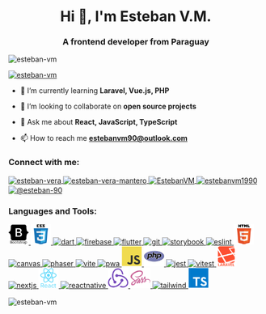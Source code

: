 <h1 align="center">Hi 👋, I'm Esteban V.M.</h1>

<h3 align="center">A frontend developer from Paraguay</h3>

<p align="left"> <img src="https://komarev.com/ghpvc/?username=esteban-vm&label=Profile%20views&color=0e75b6&style=flat" alt="esteban-vm" /> </p>

<p align="left"> <a href="https://github.com/ryo-ma/github-profile-trophy"><img src="https://github-profile-trophy.vercel.app/?username=esteban-vm" alt="esteban-vm" /></a> </p>

- 🌱 I’m currently learning **Laravel, Vue.js, PHP**

- 👯 I’m looking to collaborate on **open source projects**

- 💬 Ask me about **React, JavaScript, TypeScript**

- 📫 How to reach me **estebanvm90@outlook.com**

<h3 align="left">Connect with me:</h3>

<p align="left">

<a href="https://codepen.io/esteban-vera" target="_blank" title="codepen" >
  <img align="center" src="https://raw.githubusercontent.com/rahuldkjain/github-profile-readme-generator/master/src/images/icons/Social/codepen.svg" alt="esteban-vera" height="30" width="40" />
</a>

<a href="https://linkedin.com/in/esteban-vera-mantero" target="_blank" title="linkedin">
  <img align="center" src="https://upload.wikimedia.org/wikipedia/commons/thumb/c/ca/LinkedIn_logo_initials.png/240px-LinkedIn_logo_initials.png" alt="esteban-vera-mantero" height="30" width="40" />
</a>

<a href="https://www.freecodecamp.org/EstebanVM" target="_blank" title="freecodecamp">
  <img align="center" src="https://design-style-guide.freecodecamp.org/downloads/fcc_primary_small.svg" alt="EstebanVM" height="30" width="40" />
</a>

<a href="https://codesandbox.com/estebanvm1990" target="_blank" title="codesandbox">
  <img align="center" src="https://raw.githubusercontent.com/rahuldkjain/github-profile-readme-generator/master/src/images/icons/Social/codesandbox.svg" alt="estebanvm1990" height="30" width="40" />
</a>

<a href="https://replit.com/@esteban-90" target="_blank" title="replit">
  <img align="center" src="https://upload.wikimedia.org/wikipedia/commons/7/78/New_Replit_Logo.svg" alt="@esteban-90" height="30" width="40" />
</a>

</p>

<h3 align="left">Languages and Tools:</h3>
    <p align="left">
      <a href="https://getbootstrap.com" target="_blank" rel="noreferrer" title="bootstrap">
        <img
          src="https://raw.githubusercontent.com/devicons/devicon/master/icons/bootstrap/bootstrap-plain-wordmark.svg"
          alt="bootstrap"
          width="40"
          height="40"
        />
      </a>
      <a href="https://www.w3schools.com/css/" target="_blank" rel="noreferrer" title="css3">
        <img
          src="https://raw.githubusercontent.com/devicons/devicon/master/icons/css3/css3-original-wordmark.svg"
          alt="css3"
          width="40"
          height="40"
        />
      </a>
      <a href="https://dart.dev" target="_blank" rel="noreferrer" title="dart">
        <img src="https://www.vectorlogo.zone/logos/dartlang/dartlang-icon.svg" alt="dart" width="40" height="40" />
      </a>
      <a href="https://firebase.google.com/" target="_blank" rel="noreferrer" title="firebase">
        <img src="https://www.vectorlogo.zone/logos/firebase/firebase-icon.svg" alt="firebase" width="40" height="40" />
      </a>
      <a href="https://flutter.dev" target="_blank" rel="noreferrer" title="flutter">
        <img
          src="https://www.vectorlogo.zone/logos/flutterio/flutterio-icon.svg"
          alt="flutter"
          width="40"
          height="40"
        />
      </a>
      <a href="https://git-scm.com/" target="_blank" rel="noreferrer" title="git">
        <img src="https://www.vectorlogo.zone/logos/git-scm/git-scm-icon.svg" alt="git" width="40" height="40" />
      </a>
      <a href="https://storybook.js.org/" target="_blank" rel="noreferrer" title="storybook">
        <img src="https://raw.githubusercontent.com/storybookjs/brand/37c5e9bde5c56b69a8c4312de7d60fb3a9d7de9d/icon/icon-storybook-default.svg" alt="storybook" width="40" height="40" />
      </a>
       <a href="https://eslint.org/" target="_blank" rel="noreferrer" title="eslint">
        <img src="https://upload.wikimedia.org/wikipedia/commons/thumb/e/e3/ESLint_logo.svg/324px-ESLint_logo.svg.png" alt="eslint" width="40" height="40" />
      </a>
      <a href="https://www.w3.org/html/" target="_blank" rel="noreferrer" title="html5">
        <img
          src="https://raw.githubusercontent.com/devicons/devicon/master/icons/html5/html5-original-wordmark.svg"
          alt="html5"
          width="40"
          height="40"
        />
      </a>
      <a href="https://www.w3schools.com/html/html5_canvas.asp" target="_blank" rel="noreferrer" title="canvas" >
        <img
          src="https://interview.skyrites.com/wp-content/uploads/2020/03/HTML5-Canvas-620x310.jpg"
          alt="canvas"
          width="40"
          height="40"
        />
      </a>
      <a href="https://phaser.io/" target="_blank" rel="noreferrer" title="phaser">
        <img src="https://phaser.io/images/img.png" alt="phaser" width="40" height="40" />
      </a>
      <a href="https://v2.vitejs.dev/" target="_blank" rel="noreferrer" title="vite">
        <img src="https://v2.vitejs.dev/logo.svg" alt="vite" width="40" height="40" />
      </a>
      <a href="https://developer.mozilla.org/en-US/docs/Web/Progressive_web_apps" target="_blank" rel="noreferrer" title="pwa">
        <img src="https://desarrolloweb.com/storage/tag_images/actual/VkZe5Z1PKYJNbH4fz5IsXSJPDrmFC5fXEaxfaxSF.png" alt="pwa" width="40" height="40" />
      </a>
      <a href="https://developer.mozilla.org/en-US/docs/Web/JavaScript" target="_blank" rel="noreferrer" title="javascript">
        <img
          src="https://raw.githubusercontent.com/devicons/devicon/master/icons/javascript/javascript-original.svg"
          alt="javascript"
          width="40"
          height="40"
        />
      </a>
      <a href="https://www.php.net" target="_blank" rel="noreferrer">
        <img src="https://raw.githubusercontent.com/devicons/devicon/master/icons/php/php-original.svg" alt="php" width="40" height="40"/>
      </a>
      <a href="https://jestjs.io" target="_blank" rel="noreferrer" title="jest">
        <img src="https://www.vectorlogo.zone/logos/jestjsio/jestjsio-icon.svg" alt="jest" width="40" height="40" />
      </a>
      <a href="https://vitest.dev/" target="_blank" rel="noreferrer" title="vitest">
        <img src="https://vitest.dev/logo-shadow.svg" alt="vitest" width="40" height="40" />
      </a>
      <a href="https://laravel.com/" target="_blank" rel="noreferrer" title="laravel">
        <img
          src="https://raw.githubusercontent.com/devicons/devicon/master/icons/laravel/laravel-plain-wordmark.svg"
          alt="laravel"
          width="40"
          height="40"
        />
      </a>
      <a href="https://nextjs.org/" target="_blank" rel="noreferrer" title="nextjs">
        <img src="https://cdn.worldvectorlogo.com/logos/nextjs-2.svg" alt="nextjs" width="40" height="40" />
      </a>
      <a href="https://reactjs.org/" target="_blank" rel="noreferrer" title="react">
        <img
          src="https://raw.githubusercontent.com/devicons/devicon/master/icons/react/react-original-wordmark.svg"
          alt="react"
          width="40"
          height="40"
        />
      </a>
      <a href="https://reactnative.dev/" target="_blank" rel="noreferrer" title="reactnative">
        <img src="https://reactnative.dev/img/header_logo.svg" alt="reactnative" width="40" height="40" />
      </a>
      <a href="https://redux.js.org" target="_blank" rel="noreferrer" title="redux">
        <img
          src="https://raw.githubusercontent.com/devicons/devicon/master/icons/redux/redux-original.svg"
          alt="redux"
          width="40"
          height="40"
        />
      </a>
      <a href="https://sass-lang.com" target="_blank" rel="noreferrer" title="sass">
        <img
          src="https://raw.githubusercontent.com/devicons/devicon/master/icons/sass/sass-original.svg"
          alt="sass"
          width="40"
          height="40"
        />
      </a>
      <a href="https://tailwindcss.com/" target="_blank" rel="noreferrer" title="tailwind">
        <img
          src="https://www.vectorlogo.zone/logos/tailwindcss/tailwindcss-icon.svg"
          alt="tailwind"
          width="40"
          height="40"
        />
      </a>
      <a href="https://www.typescriptlang.org/" target="_blank" rel="noreferrer" title="typescript">
        <img
          src="https://raw.githubusercontent.com/devicons/devicon/master/icons/typescript/typescript-original.svg"
          alt="typescript"
          width="40"
          height="40"
        />
      </a>
    </p>
    <p>
      <img align="center" src="https://github-readme-stats.vercel.app/api/top-langs?username=esteban-vm&show_icons=true&locale=en&layout=compact" alt="esteban-vm" />
    </p>
